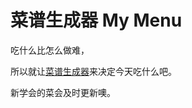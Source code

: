 # 菜谱生成器 My Menu

吃什么比怎么做难，

所以就让[菜谱生成器][mymemu]来决定今天吃什么吧。

新学会的菜会及时更新噢。


[mymemu]: https://liriansu.com/mymenu/
